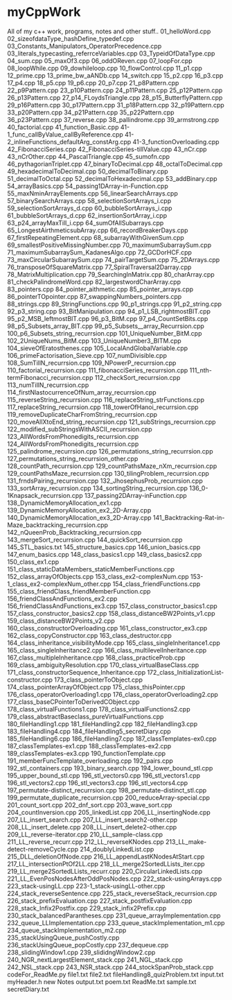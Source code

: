# myCppWork
All of my c++ work, programs, notes and other stuff.. 
01_helloWord.cpp
02_sizeofdataType_hashDefine_typedef.cpp
03_Constants_Manipulators_OperatorPrecedence.cpp
03_literals_typecasting_referrceVariables.cpp
03_TypeidOfDataType.cpp
04_sum.cpp
05_maxOf3.cpp
06_oddOReven.cpp
07_loopFor.cpp
08_loopWhile.cpp
09_dowhileloop.cpp
10_flowControl.cpp
11_p1.cpp
12_prime.cpp
13_prime_bw_aANDb.cpp
14_switch.cpp
15_p2.cpp
16_p3.cpp
17_p4.cpp
18_p5.cpp
19_p6.cpp
20_p7.cpp
21_p8Pattern.cpp
22_p9Pattern.cpp
23_p10Pattern.cpp
24_p11Pattern.cpp
25_p12Pattern.cpp
26_p13Pattern.cpp
27_p14_FLoydsTriangle.cpp
28_p15_ButterflyPattern.cpp
29_p16Pattern.cpp
30_p17Pattern.cpp
31_p18Pattern.cpp
32_p19Pattern.cpp
33_p20Pattern.cpp
34_p21Pattern.cpp
35_p22Pattern.cpp
36_p23Pattern.cpp
37_reverse.cpp
38_pallindrome.cpp
39_armstrong.cpp
40_factorial.cpp
41_function_Basic.cpp
41-1_func_callByValue_callByReference.cpp
41-2_inlineFunctions_defaultArg_constArg.cpp
41-3_functionOverloading.cpp
42_FibonacciSeries.cpp
42_FibonacciSeries-tillValue.cpp
43_nCr.cpp
43_nCrOther.cpp
44_PascalTriangle.cpp
45_sumofn.cpp
46_pythagorianTriplet.cpp
47_binaryToDecimal.cpp
48_octalToDecimal.cpp
49_hexadecimalToDecimal.cpp
50_decimalToBinary.cpp
51_decimalToOctal.cpp
52_decimalToHexadecimal.cpp
53_addBinary.cpp
54_arrayBasics.cpp
54_passing1DArray-in-Function.cpp
55_maxNminArrayElements.cpp
56_linearSearchArrays.cpp
57_binarySearchArrays.cpp
58_selectionSortArrays_i.cpp
59_selectionSortArrays_d.cpp
60_bubbleSortArrays_i.cpp
61_bubbleSortArrays_d.cpp
62_insertionSortArray_i.cpp
63_p24_arrayMaxTill_i.cpp
64_sumOfAllSubarrays.cpp
65_LongestAirthmeticsubArray.cpp
66_recordBreakerDays.cpp
67_firstRepeatingElement.cpp
68_subarrayWithGivenSum.cpp
69_smallestPositiveMissingNumber.cpp
70_maximumSubarraySum.cpp
71_maximumSubarraySum_KadanesAlgo.cpp
72_GCDorHCF.cpp
73_maxCircularSubarraySum.cpp
74_pairTargetSum.cpp
75_2DArrays.cpp
76_transposeOfSquareMatrix.cpp
77_SpiralTraversal2Darray.cpp
78_MatrixMultiplication.cpp
79_SearchingInMatrix.cpp
80_charArray.cpp
81_checkPalindromeWord.cpp
82_largestwordCharArray.cpp
83_pointers.cpp
84_pointer_aithmetic.cpp
85_pointer_arrays.cpp
86_pointerTOpointer.cpp
87_swappingNumbers_pointers.cpp
88_strings.cpp
89_StringFunctions.cpp
90_p1_strings.cpp
91_p2_string.cpp
92_p3_string.cpp
93_BitManipulation.cpp
94_p1_LSB_rightmostBIT.cpp
95_p2_MSB_leftmostBIT.cpp
96_p3_BitM.cpp
97_p4_CountSetBits.cpp
98_p5_Subsets_array_BIT.cpp
99_p5_Subsets__array_Recurrsion.cpp
100_p6_Subsets_string_recurrsion.cpp
101_UniqueNumber_BitM.cpp
102_2UniqueNums_BitM.cpp
103_UniqueNumber3_BITM.cpp
104_sieveOfEratosthenes.cpp
105_LocalAndGlobalVariable.cpp
106_primeFactorisation_Sieve.cpp
107_numDivisible.cpp
108_SumTillN_recurrsion.cpp
109_NPowerP_recurrsion.cpp
110_factorial_recurrsion.cpp
111_fibonacciSeries_recurrsion.cpp
111_nth-termFibonacci_recurrsion.cpp
112_checkSort_recurrsion.cpp
113_numTillN_recurrsion.cpp
114_firstNlastocurrenceOfNum_array_recurrsion.cpp
115_reverseString_recurrsion.cpp
116_replaceString_strFunctions.cpp
117_replaceString_recurrsion.cpp
118_towerOfHanoi_recurrsion.cpp
119_removeDuplicateCharFromString_recurrsion.cpp
120_moveAllXtoEnd_string_recurrsion.cpp
121_subStrings_recurrsion.cpp
122_modified_subStringsWithASCII_recurrsion.cpp
123_AllWordsFromPhonedigits_recurrsion.cpp
124_AllWordsFromPhonedigits_recurrsion.cpp
125_palindrome_recurrsion.cpp
126_permutations_string_recurrsion.cpp
127_permutations_string_recurrsion_other.cpp
128_countPath_recurrsion.cpp
129_countPathsMaze_nXm_recurrsion.cpp
129_countPathsMaze_recurrsion.cpp
130_tilingProblem_recurrsion.cpp
131_frndsPairing_recurrsion.cpp
132_JhosephusProb_recurrsion.cpp
133_sortArray_recurrsion.cpp
134_sortingString_recurrsion.cpp
136_0-1Knapsack_recurrsion.cpp
137_passing2DArray-inFunction.cpp
138_DynamicMemoryAllocation_ex1.cpp
139_DynamicMemoryAllocation_ex2_2D-Array.cpp
140_DynamicMemoryAllocation_ex3_2D-Array.cpp
141_Backtracking-Rat-in-Maze_backtracking_recurrsion.cpp
142_nQueenProb_Backtracking_recurrsion.cpp
143_mergeSort_recurrsion.cpp
144_quickSort_recurrsion.cpp
145_STL_basics.txt
145_structure_basics.cpp
146_union_basics.cpp
147_enum_basics.cpp
148_class_basics1.cpp
149_class_basics2.cpp
150_class_ex1.cpp
151_class_staticDataMembers_staticMemberFunctions.cpp
152_class_arrayOfObjects.cpp
153_class_ex2-complexNum.cpp
153-1_class_ex2-complexNum_other.cpp
154_class_friendFunctions.cpp
155_class_friendClass_friendMemberFunction.cpp
156_friendClassAndFunctions_ex2.cpp
156_friendClassAndFunctions_ex3.cpp
157_class_constructor_basics1.cpp
157_class_constructor_basics2.cpp
158_class_distanceBW2Points_v1.cpp
159_class_distanceBW2Points_v2.cpp
160_class_constructorOverloading.cpp
161_class_constructor_ex3.cpp
162_class_copyConstructor.cpp
163_class_destructor.cpp
164_class_inheritance_visibilityMode.cpp
165_class_singleInheritance1.cpp
165_class_singleInheritance2.cpp
166_class_multilevelInheritance.cpp
167_class_multipleInheritance.cpp
168_class_practiceProb.cpp
169_class_ambiguityResolution.cpp
170_class_virtualBaseClass.cpp
171_class_constructorSequence_Inheritance.cpp
172_class_InitializationList-constructor.cpp
173_class_pointerToObject.cpp
174_class_pointerArrayOfObject.cpp
175_class_thisPointer.cpp
176_class_operatorOverloading1.cpp
176_class_operatorOverloading2.cpp
177_class_baseCPointerToDerivedCObject.cpp
178_class_virtualFunctions1.cpp
178_class_virtualFunctions2.cpp
179_class_abstractBaseclass_pureVirtualFunctions.cpp
180_fileHandling1.cpp
181_fileHandling2.cpp
182_fileHandling3.cpp
183_fileHandling4.cpp
184_fileHandling5_secretDiary.cpp
185_fileHandling6.cpp
186_fileHandling7.cpp
187_classTemplates-ex0.cpp
187_classTemplates-ex1.cpp
188_classTemplates-ex2.cpp
189_classTemplates-ex3.cpp
190_functionTemplate.cpp
191_memberFuncTemplate_overloading.cpp
192_pairs.cpp
192_stl_containers.cpp
193_binary_search.cpp
194_lower_bound_stl.cpp
195_upper_bound_stl.cpp
196_stl_vectors0.cpp
196_stl_vectors1.cpp
196_stl_vectors2.cpp
196_stl_vectors3.cpp
196_stl_vectors4.cpp
197_permutate-distinct_recurrsion.cpp
198_permutate-distinct_stl.cpp
199_permutate_duplicate_recurrsion.cpp
200_reduceArray-special.cpp
201_count_sort.cpp
202_dnf_sort.cpp
203_wave_sort.cpp
204_countInversion.cpp
205_linkedList.cpp
206_LL_insertingNode.cpp
207_LL_insert_search.cpp
207_LL_insert_search2-other.cpp
208_LL_insert_delete.cpp
208_LL_insert_delete2-other.cpp
209_LL_reverse-iterator.cpp
210_LL_sample-class.cpp
211_LL_reverse_recurr.cpp
212_LL_reverseKNodes.cpp
213_LL_make-detect-removeCycle.cpp
214_doublyLinkedList.cpp
215_DLL_deletionOfNode.cpp
216_LL_appendLastKNodesAtStart.cpp
217_LL_intersectionPtOf2LL.cpp
218_LL_merge2SortedLLists_iter.cpp
219_LL_merge2SortedLLists_recurr.cpp
220_CircularLinkedLists.cpp
221_LL_EvenPosNodesAfterOddPosNodes.cpp
222_stack-usingArrays.cpp
223_stack-usingLL.cpp
223-1_stack-usingLL-other.cpp
224_stack_reverseSentence.cpp
225_stack_reverseStack_recurrsion.cpp
226_stack_prefixEvaluation.cpp
227_stack_postfixEvaluation.cpp
228_stack_Infix2Postfix.cpp
229_stack_infix2Prefix.cpp
230_stack_balancedParantheses.cpp
231_queue_arrayImplementation.cpp
232_queue_LLImplementation.cpp
233_queue_stackImplementation_m1.cpp
234_queue_stackImplementation_m2.cpp
235_stackUsingQueue_pushCostly.cpp
236_stackUsingQueue_popCostly.cpp
237_dequeue.cpp
238_slidingWindow1.cpp
239_slididngWindow2.cpp
240_NGR_nextLargestElement_stack.cpp
241_NGL_stack.cpp
242_NSL_stack.cpp
243_NSR_stack.cpp
244_stockSpanProb_stack.cpp
codeFor_ReadMe.py
file1.txt
file2.txt
fileHandling8_quizProblem.txt
input.txt
myHeader.h
new
Notes
output.txt
poem.txt
ReadMe.txt
sample.txt
secretDiary.txt
